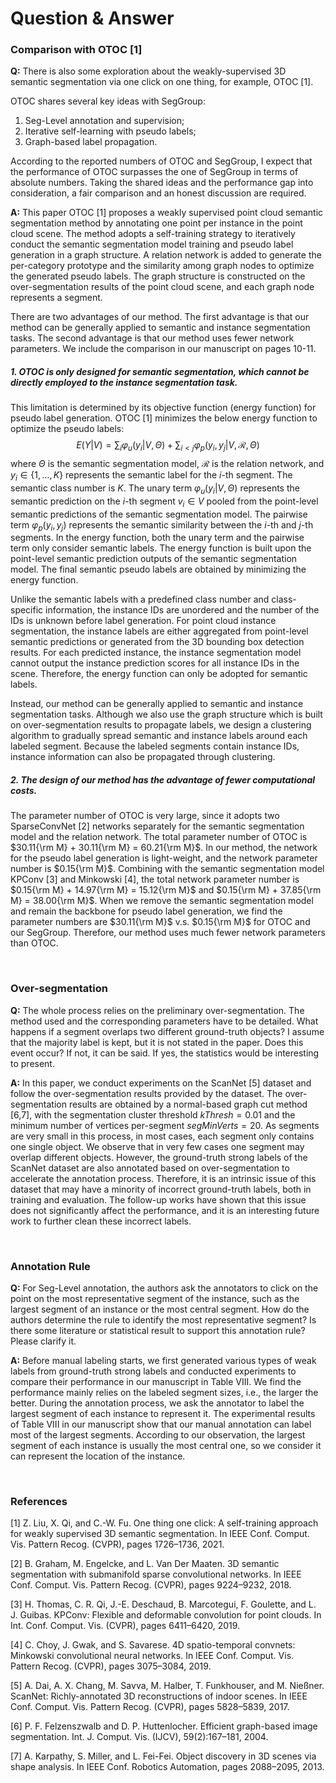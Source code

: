 # Question & Answer

### Comparison with OTOC [1]

**Q:** There is also some exploration about the weakly-supervised 3D semantic segmentation via one click on one thing, for example, OTOC [1].
  
OTOC shares several key ideas with SegGroup: 

1. Seg-Level annotation and supervision;
2. Iterative self-learning with pseudo labels;
3. Graph-based label propagation.

According to the reported numbers of OTOC and SegGroup, I expect that the performance of OTOC surpasses the one of SegGroup in terms of absolute numbers. Taking the shared ideas and the performance gap into consideration, a fair comparison and an honest discussion are required.

**A:** This paper OTOC [1] proposes a weakly supervised point cloud semantic segmentation method by annotating one point per instance in the point cloud scene. The method adopts a self-training strategy to iteratively conduct the semantic segmentation model training and pseudo label generation in a graph structure. A relation network is added to generate the per-category prototype and the similarity among graph nodes to optimize the generated pseudo labels. The graph structure is constructed on the over-segmentation results of the point cloud scene, and each graph node represents a segment.

There are two advantages of our method. The first advantage is that our method can be generally applied to semantic and instance segmentation tasks. The second advantage is that our method uses fewer network parameters. We include the comparison in our manuscript on pages 10-11.

##### 1. OTOC is only designed for semantic segmentation, which cannot be directly employed to the instance segmentation task.

This limitation is determined by its objective function (energy function) for pseudo label generation. OTOC [1] minimizes the below energy function to optimize the pseudo labels:
$$ E(Y|V) = \sum_{i}\varphi_{u}(y_i|V,\Theta) + \sum_{i< j}\varphi_{p}(y_i,y_{j}|V, \mathcal{R}, \Theta) $$
where $\Theta$ is the semantic segmentation model, $\mathcal{R}$ is the relation network, and $y_i\in\{1,\dots,K\}$ represents the semantic label for the $i$-th segment. The semantic class number is $K$. The unary term $\varphi_{u}(y_i|V,\Theta)$ represents the semantic prediction on the $i$-th segment $v_i\in V$ pooled from the point-level semantic predictions of the semantic segmentation model. The pairwise term $\varphi_{p}(y_i,y_j)$ represents the semantic similarity between the $i$-th and $j$-th segments. In the energy function, both the unary term and the pairwise term only consider semantic labels. The energy function is built upon the point-level semantic prediction outputs of the semantic segmentation model. The final semantic pseudo labels are obtained by minimizing the energy function.
  
Unlike the semantic labels with a predefined class number and class-specific information, the instance IDs are unordered and the number of the IDs is unknown before label generation. For point cloud instance segmentation, the instance labels are either aggregated from point-level semantic predictions or generated from the 3D bounding box detection results. For each predicted instance, the instance segmentation model cannot output the instance prediction scores for all instance IDs in the scene.
Therefore, the energy function can only be adopted for semantic labels.
  
Instead, our method can be generally applied to semantic and instance segmentation tasks. Although we also use the graph structure which is built on over-segmentation results to propagate labels, we design a clustering algorithm to gradually spread semantic and instance labels around each labeled segment. Because the labeled segments contain instance IDs, instance information can also be propagated through clustering.
  
##### 2. The design of our method has the advantage of fewer computational costs.

The parameter number of OTOC is very large, since it adopts two SparseConvNet [2] networks separately for the semantic segmentation model and the relation network. The total parameter number of OTOC is $30.11{\rm M} + 30.11{\rm M} = 60.21{\rm M}$. In our method, the network for the pseudo label generation is light-weight, and the network parameter number is $0.15{\rm M}$. Combining with the semantic segmentation model KPConv [3] and Minkowski [4], the total network parameter number is $0.15{\rm M} + 14.97{\rm M} = 15.12{\rm M}$ and $0.15{\rm M} + 37.85{\rm M} = 38.00{\rm M}$. When we remove the semantic segmentation model and remain the backbone for pseudo label generation, we find the parameter numbers are $30.11{\rm M}$ v.s. $0.15{\rm M}$ for OTOC and our SegGroup. Therefore, our method uses much fewer network parameters than OTOC.

&nbsp;

### Over-segmentation

**Q:** The whole process relies on the preliminary over-segmentation. The method used and the corresponding parameters have to be detailed. What happens if a segment overlaps two different ground-truth objects? I assume that the majority label is kept, but it is not stated in the paper. Does this event occur? If not, it can be said. If yes, the statistics would be interesting to present.

**A:** In this paper, we conduct experiments on the ScanNet [5] dataset and follow the over-segmentation results provided by the dataset. The over-segmentation results are obtained by a normal-based graph cut method [6,7], with the segmentation cluster threshold $kThresh = 0.01$ and the minimum number of vertices per-segment $segMinVerts = 20$.
As segments are very small in this process, in most cases, each segment only contains one single object. We observe that in very few cases one segment may overlap different objects. However, the ground-truth strong labels of the ScanNet dataset are also annotated based on over-segmentation to accelerate the annotation process. Therefore, it is an intrinsic issue of this dataset that may have a minority of incorrect ground-truth labels, both in training and evaluation. The follow-up works have shown that this issue does not significantly affect the performance, and it is an interesting future work to further clean these incorrect labels.

&nbsp;

### Annotation Rule

**Q:** For Seg-Level annotation, the authors ask the annotators to click on the point on the most representative segment of the instance, such as the largest segment of an instance or the most central segment. How do the authors determine the rule to identify the most representative segment? Is there some literature or statistical result to support this annotation rule? Please clarify it.

**A:** Before manual labeling starts, we first generated various types of weak labels from ground-truth strong labels and conducted experiments to compare their performance in our manuscript in Table VIII. We find the performance mainly relies on the labeled segment sizes, i.e., the larger the better. During the annotation process, we ask the annotator to label the largest segment of each instance to represent it. 
The experimental results of Table VIII in our manuscript show that our manual annotation can label most of the largest segments.
According to our observation, the largest segment of each instance is usually the most central one, so we consider it can represent the location of the instance. 

&nbsp;

### References

[1] Z. Liu, X. Qi, and C.-W. Fu. One thing one click: A self-training approach for weakly supervised 3D semantic segmentation. In IEEE Conf. Comput. Vis. Pattern Recog. (CVPR), pages 1726–1736, 2021.

[2] B. Graham, M. Engelcke, and L. Van Der Maaten. 3D semantic segmentation with submanifold sparse convolutional networks. In IEEE Conf. Comput. Vis. Pattern Recog. (CVPR), pages 9224–9232, 2018.

[3] H. Thomas, C. R. Qi, J.-E. Deschaud, B. Marcotegui, F. Goulette, and L. J. Guibas. KPConv: Flexible and deformable convolution for point clouds. In Int. Conf. Comput. Vis. (CVPR), pages 6411–6420, 2019.

[4] C. Choy, J. Gwak, and S. Savarese. 4D spatio-temporal convnets: Minkowski convolutional neural networks. In IEEE Conf. Comput. Vis. Pattern Recog. (CVPR), pages 3075–3084, 2019.

[5] A. Dai, A. X. Chang, M. Savva, M. Halber, T. Funkhouser, and M. Nießner. ScanNet: Richly-annotated 3D reconstructions of indoor scenes. In IEEE Conf. Comput. Vis. Pattern Recog. (CVPR), pages 5828–5839, 2017.

[6] P. F. Felzenszwalb and D. P. Huttenlocher. Efficient graph-based image segmentation. Int. J. Comput. Vis. (IJCV), 59(2):167–181, 2004.

[7] A. Karpathy, S. Miller, and L. Fei-Fei. Object discovery in 3D scenes via shape analysis. In IEEE Conf. Robotics
Automation, pages 2088–2095, 2013.